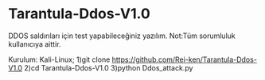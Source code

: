 # Tarantula-Ddos-V1.0
DDOS saldırıları için test yapabileceğiniz yazılım.
Not:Tüm sorumluluk kullanıcıya aittir.

Kurulum:
  Kali-Linux;
  1)git clone https://github.com/Rei-ken/Tarantula-Ddos-V1.0
  2)cd Tarantula-Ddos-V1.0
  3)python Ddos_attack.py
